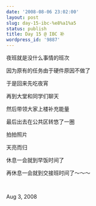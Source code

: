 ```yaml
---
date: '2008-08-06 23:02:00'
layout: post
slug: day-15-ibc-%e8%a1%a5
status: publish
title: Day 15 @ IBC 补
wordpress_id: '9887'
---
```


夜班就是没什么事情的班次


因为原有的任务由于硬件原因不做了


于是回来先吃夜宵


再到大堂和同学们聊天


然后带领大家上楼补充能量


最后出去在公共区转悠了一圈


拍拍照片


天亮而归


休息一会就到早饭时间了


再休息一会就到交接班时间了～～～


 


Aug 3, 2008
